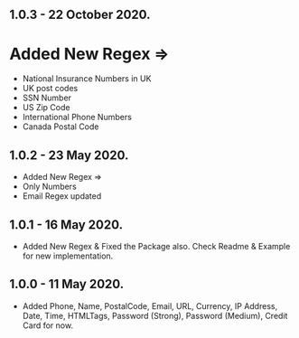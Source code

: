 ## 1.0.3 - 22 October 2020.

# Added New Regex => 
- National Insurance Numbers in UK
- UK post codes
- SSN Number
- US Zip Code
- International Phone Numbers
- Canada Postal Code

## 1.0.2 - 23 May 2020.

- Added New Regex => 
- Only Numbers
- Email Regex updated

## 1.0.1 - 16 May 2020.

- Added New Regex & Fixed the Package also. Check Readme & Example for new implementation.

## 1.0.0 - 11 May 2020.

- Added Phone, Name, PostalCode, Email, URL, Currency, IP Address, Date, Time, HTMLTags, Password (Strong), Password (Medium), Credit Card for now.
